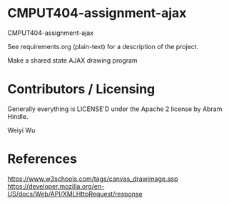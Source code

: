 CMPUT404-assignment-ajax
==============================

CMPUT404-assignment-ajax

See requirements.org (plain-text) for a description of the project.

Make a shared state AJAX drawing program

Contributors / Licensing
========================

Generally everything is LICENSE'D under the Apache 2 license by Abram Hindle.

Weiyi Wu

References
========================
https://www.w3schools.com/tags/canvas_drawimage.asp
https://developer.mozilla.org/en-US/docs/Web/API/XMLHttpRequest/response